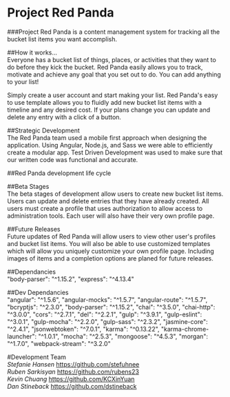 # Project Red Panda

###Project Red Panda is a content management system for tracking all the bucket list items you want accomplish.  

##How it works...  
Everyone has a bucket list of things, places, or activities that they want to do before they kick the bucket. Red Panda easily allows you to track, motivate and achieve any goal that you set out to do. You can add anything to your list!    

Simply create a user account and start making your list. Red Panda's easy to use template allows you to fluidly add new bucket list items with a timeline and any desired cost. If your plans change you can update and delete any entry with a click of a button.    

##Strategic Development  
The Red Panda team used a mobile first approach when designing the application. Using Angular, Node.js, and Sass we were able to efficiently create a modular app. Test Driven Development was used to make sure that our written code was functional and accurate.  

##Red Panda development life cycle  

##Beta Stages  
The beta stages of development allow users to create new bucket list items. Users can update and delete entries that they have already created. All users must create a profile that uses authorization to allow access to administration tools. Each user will also have their very own profile page.    

##Future Releases    
Future updates of Red Panda will allow users to view other user's profiles and bucket list items. You will also be able to use customized templates which will allow you uniquely customize your own profile page. Including images of items and a completion options are planed for future releases.    

##Dependancies  
"body-parser": "^1.15.2",
"express": "^4.13.4"

##Dev Dependancies  
"angular": "^1.5.6",
"angular-mocks": "^1.5.7",
"angular-route": "^1.5.7",
"bcryptjs": "^2.3.0",
"body-parser": "^1.15.2",
"chai": "^3.5.0",
"chai-http": "^3.0.0",
"cors": "^2.7.1",
"del": "^2.2.1",
"gulp": "^3.9.1",
"gulp-eslint": "^3.0.1",
"gulp-mocha": "^2.2.0",
"gulp-sass": "^2.3.2",
"jasmine-core": "^2.4.1",
"jsonwebtoken": "^7.0.1",
"karma": "^0.13.22",
"karma-chrome-launcher": "^1.0.1",
"mocha": "^2.5.3",
"mongoose": "^4.5.3",
"morgan": "^1.7.0",
"webpack-stream": "^3.2.0"

#Development Team  
*Stefanie Hansen* <https://github.com/stefuhnee>  
*Ruben Sarkisyan* <https://github.com/rubens23>  
*Kevin Chuang* <https://github.com/KCXinYuan>  
*Dan Stineback* <https://github.com/dstineback>
